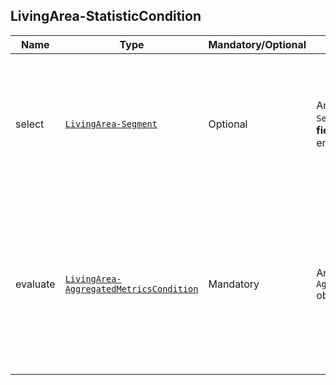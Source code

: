 ## LivingArea-StatisticCondition

Name | Type | Mandatory/Optional | Allowed Values | Description
------------|------------|------------|------------|------------
select    | [`LivingArea-Segment`](/api/reference/data-modelsata-models/r-segment/living-area.md) | Optional | Any valid `LivingArea-Segment` object **without the field `"deviceBase"`**. `null` and empty Object allowed | Indicates the  [Segment of *Living Areas*](/api/concepts/resource-definition.md#resource-segment) on which the Aggregated Metrics Condition must be evaluated.
evaluate | [`LivingArea-AggregatedMetricsCondition`](/api/reference/data-modelsata-models/r-aggregated-metrics-condition/living-area.md)| Mandatory | Any valid `LivingArea-AggregatedMetricsCondition` object | Indicates the algebraic condition(s) that have to be evaluated (for one or more Aggregated Metrics) for the Condition to hold true.

```json
```

